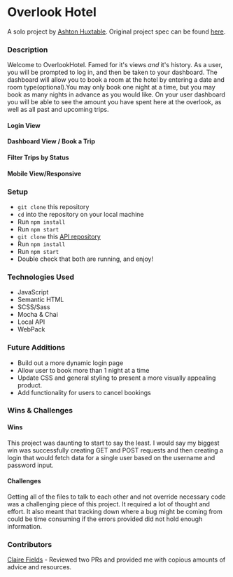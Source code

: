 # Overlook Hotel 

A solo project by [Ashton Huxtable](https://github.com/ahuxtable1327). Original project spec can be found [here](https://frontend.turing.edu/projects/overlook.html).

### Description
Welcome to OverlookHotel. Famed for it's views *and* it's history. As a user, you will be prompted to log in, and then be taken to your dashboard. The dashboard will allow you to book a room at the hotel by entering a date and room type(optional).You may only book one night at a time, but you may book as many nights in advance as you would like. On your user dashboard you will be able to see the amount you have spent here at the overlook, as well as all past and upcoming trips. 

#### Login View

#### Dashboard View / Book a Trip


#### Filter Trips by Status


#### Mobile View/Responsive


### Setup
- `git clone` this repository
- `cd` into the repository on your local machine
- Run `npm install`
- Run `npm start`
- `git clone` this [API repository](https://github.com/turingschool-examples/overlook-api)
- Run `npm install`
- Run `npm start`
- Double check that both are running, and enjoy!


### Technologies Used
- JavaScript
- Semantic HTML
- SCSS/Sass
- Mocha & Chai
- Local API
- WebPack

### Future Additions
- Build out a more dynamic login page
- Allow user to book more than 1 night at a time
- Update CSS and general styling to present a more visually appealing product. 
- Add functionality for users to cancel bookings

### Wins & Challenges
#### Wins
This project was daunting to start to say the least. I would say my biggest win was successfully creating GET and POST requests and then creating a login that would fetch data for a single user based on the username and password input. 

#### Challenges
Getting all of the files to talk to each other and not override necessary code was a challenging piece of this project. It required a lot of thought and effort. It also meant that tracking down where a bug might be coming from could be time consuming if the errors provided did not hold enough information. 


### Contributors
[Claire Fields](https://github.com/clairefields15) - Reviewed two PRs and provided me with copious amounts of advice and resources. 
